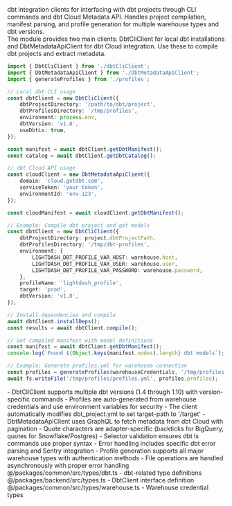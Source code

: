 <summary>
dbt integration clients for interfacing with dbt projects through CLI commands and dbt Cloud Metadata API. Handles project compilation, manifest parsing, and profile generation for multiple warehouse types and dbt versions.
</summary>

<howToUse>
The module provides two main clients: DbtCliClient for local dbt installations and DbtMetadataApiClient for dbt Cloud integration. Use these to compile dbt projects and extract metadata.

```typescript
import { DbtCliClient } from './dbtCliClient';
import { DbtMetadataApiClient } from './DbtMetadataApiClient';
import { generateProfiles } from './profiles';

// Local dbt CLI usage
const dbtClient = new DbtCliClient({
    dbtProjectDirectory: '/path/to/dbt/project',
    dbtProfilesDirectory: '/tmp/profiles',
    environment: process.env,
    dbtVersion: 'v1.8',
    useDbtLs: true,
});

const manifest = await dbtClient.getDbtManifest();
const catalog = await dbtClient.getDbtCatalog();

// dbt Cloud API usage
const cloudClient = new DbtMetadataApiClient({
    domain: 'cloud.getdbt.com',
    serviceToken: 'your-token',
    environmentId: 'env-123',
});

const cloudManifest = await cloudClient.getDbtManifest();
```

</howToUse>

<codeExample>

```typescript
// Example: Compile dbt project and get models
const dbtClient = new DbtCliClient({
    dbtProjectDirectory: project.dbtProjectPath,
    dbtProfilesDirectory: '/tmp/dbt-profiles',
    environment: {
        LIGHTDASH_DBT_PROFILE_VAR_HOST: warehouse.host,
        LIGHTDASH_DBT_PROFILE_VAR_USER: warehouse.user,
        LIGHTDASH_DBT_PROFILE_VAR_PASSWORD: warehouse.password,
    },
    profileName: 'lightdash_profile',
    target: 'prod',
    dbtVersion: 'v1.8',
});

// Install dependencies and compile
await dbtClient.installDeps();
const results = await dbtClient.compile();

// Get compiled manifest with model definitions
const manifest = await dbtClient.getDbtManifest();
console.log(`Found ${Object.keys(manifest.nodes).length} dbt models`);

// Example: Generate profiles.yml for warehouse connection
const profiles = generateProfiles(warehouseCredentials, '/tmp/profiles');
await fs.writeFile('/tmp/profiles/profiles.yml', profiles.profiles);
```

</codeExample>

<importantToKnow>
- DbtCliClient supports multiple dbt versions (1.4 through 1.10) with version-specific commands
- Profiles are auto-generated from warehouse credentials and use environment variables for security
- The client automatically modifies dbt_project.yml to set target-path to '/target'
- DbtMetadataApiClient uses GraphQL to fetch metadata from dbt Cloud with pagination
- Quote characters are adapter-specific (backticks for BigQuery, quotes for Snowflake/Postgres)
- Selector validation ensures dbt ls commands use proper syntax
- Error handling includes specific dbt error parsing and Sentry integration
- Profile generation supports all major warehouse types with authentication methods
- File operations are handled asynchronously with proper error handling
</importantToKnow>

<links>
@/packages/common/src/types/dbt.ts - dbt-related type definitions
@/packages/backend/src/types.ts - DbtClient interface definition
@/packages/common/src/types/warehouse.ts - Warehouse credential types
</links>
